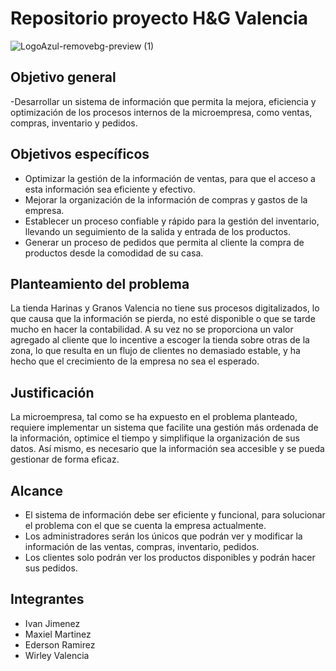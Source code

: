 # Repositorio proyecto H&G Valencia
![[LogoAzul-removebg-preview (1)](https://github.com/senauti/project-gaes2-hyg/assets/127152289/898dd4ff-2f12-449f-9223-7b7ce0f0cd6d)](https://github.com/senauti/project-gaes2-hyg/commit/e2fefff526e1c931180edc3a07aa8bbccd401bfb#diff-ea8e2dd2264ebde2995c7ce9240bb2bb948343f97810839607a52ff441489ad3)


## Objetivo general 

-Desarrollar un sistema de información que permita la mejora, eficiencia y optimización de los procesos internos de la microempresa, como  ventas, compras, inventario y pedidos.


## Objetivos específicos 

- Optimizar la gestión de la información de ventas, para que el acceso a esta información sea eficiente y efectivo.
- Mejorar  la organización de la información de compras y gastos de la empresa.
- Establecer un proceso confiable y rápido para la gestión del inventario, llevando un seguimiento de la salida y entrada de los productos.
- Generar un proceso de pedidos que permita al cliente la compra de productos desde la comodidad de su casa.


## Planteamiento del problema 

La tienda Harinas y Granos Valencia no tiene sus procesos digitalizados, lo que causa que la información se pierda, no esté disponible o que se tarde mucho en hacer la contabilidad.
A su vez no se proporciona un valor agregado al cliente que lo incentive a escoger la tienda sobre otras de la zona, lo que resulta en un flujo de clientes no demasiado estable,
y ha hecho que el crecimiento de la empresa no sea el esperado.

## Justificación 
La microempresa, tal como se ha expuesto en el problema planteado, requiere implementar un sistema que facilite una gestión más ordenada de la información, optimice el tiempo y simplifique la organización de sus datos. Así mismo, es necesario que la información sea accesible y se pueda gestionar de forma  eficaz.

## Alcance 

- El sistema de información debe ser eficiente y funcional, para solucionar el problema con el que se cuenta la empresa actualmente.
- Los administradores serán los únicos que podrán ver y modificar la información de las ventas, compras, inventario, pedidos.
- Los clientes solo podrán ver los productos disponibles y podrán hacer sus pedidos.

## Integrantes 

- Ivan Jimenez
- Maxiel Martinez
- Ederson Ramirez
- Wirley Valencia
